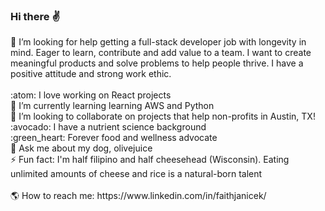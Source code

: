 ### Hi there :v:
<!--
**faithe1937/faithe1937** is a ✨ _special_ ✨ repository because its `README.md` (this file) appears on your GitHub profile.

Here are some ideas to get you started:
--!>
🤔 I’m looking for help getting a full-stack developer job with longevity in mind. Eager to learn, contribute and add value to a team. I want to create meaningful products and solve problems to help people thrive. I have a positive attitude and strong work ethic. <br/> <br/>

:atom: I love working on React projects <br/> 
🌱  I’m currently learning learning AWS and Python <br/>
👯  I’m looking to collaborate on projects that help non-profits in Austin, TX!  <br/>
:avocado: I have a nutrient science background  <br/>
:green_heart: Forever food and wellness advocate <br/>
💬  Ask me about my dog, olivejuice  <br/>

⚡ Fun fact: I'm half filipino and half cheesehead (Wisconsin). Eating unlimited amounts of cheese and rice is a natural-born talent  <br/> <br/> 

🌎  How to reach me: 

https://www.linkedin.com/in/faithjanicek/

